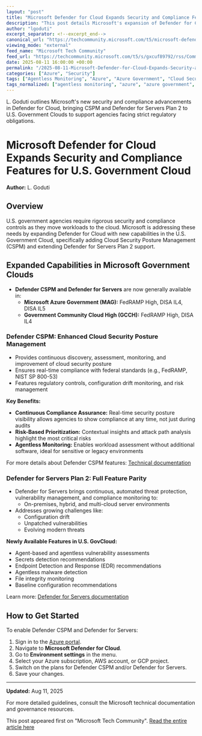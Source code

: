```yaml
---
layout: "post"
title: "Microsoft Defender for Cloud Expands Security and Compliance Features for U.S. Government Cloud"
description: "This post details Microsoft's expansion of Defender for Cloud capabilities in U.S. Government Clouds, introducing enhanced support for Cloud Security Posture Management (CSPM) and Defender for Servers Plan 2. The article explains how these features empower government agencies to ensure security, continuous compliance, and risk management across hybrid and multi-cloud environments, fulfilling strict federal standards and requirements."
author: "lgoduti"
excerpt_separator: <!--excerpt_end-->
canonical_url: "https://techcommunity.microsoft.com/t5/microsoft-defender-for-cloud/microsoft-defender-for-cloud-expands-u-s-gov-cloud-support-for/ba-p/4441118"
viewing_mode: "external"
feed_name: "Microsoft Tech Community"
feed_url: "https://techcommunity.microsoft.com/t5/s/gxcuf89792/rss/Community"
date: 2025-08-11 16:00:00 +00:00
permalink: "/2025-08-11-Microsoft-Defender-for-Cloud-Expands-Security-and-Compliance-Features-for-US-Government-Cloud.html"
categories: ["Azure", "Security"]
tags: ["Agentless Monitoring", "Azure", "Azure Government", "Cloud Security Posture Management", "Community", "Compliance", "Continuous Compliance", "CSPM", "Defender For Servers", "DISA IL4", "DISA IL5", "EDR", "FedRAMP", "File Integrity Monitoring", "Hybrid Security", "Microsoft Defender For Cloud", "Multicloud Security", "Risk Based Prioritization", "Secrets Detection", "Security", "Threat Protection", "U.S. Government Cloud", "Vulnerability Management"]
tags_normalized: ["agentless monitoring", "azure", "azure government", "cloud security posture management", "community", "compliance", "continuous compliance", "cspm", "defender for servers", "disa il4", "disa il5", "edr", "fedramp", "file integrity monitoring", "hybrid security", "microsoft defender for cloud", "multicloud security", "risk based prioritization", "secrets detection", "security", "threat protection", "u dot s dot government cloud", "vulnerability management"]
---
```


L. Goduti outlines Microsoft's new security and compliance advancements in Defender for Cloud, bringing CSPM and Defender for Servers Plan 2 to U.S. Government Clouds to support agencies facing strict regulatory obligations.<!--excerpt_end-->

# Microsoft Defender for Cloud Expands Security and Compliance Features for U.S. Government Cloud

**Author:** L. Goduti

## Overview

U.S. government agencies require rigorous security and compliance controls as they move workloads to the cloud. Microsoft is addressing these needs by expanding Defender for Cloud with new capabilities in the U.S. Government Cloud, specifically adding Cloud Security Posture Management (CSPM) and extending Defender for Servers Plan 2 support.

## Expanded Capabilities in Microsoft Government Clouds

- **Defender CSPM and Defender for Servers** are now generally available in:
  - **Microsoft Azure Government (MAG):** FedRAMP High, DISA IL4, DISA IL5
  - **Government Community Cloud High (GCCH):** FedRAMP High, DISA IL4

### Defender CSPM: Enhanced Cloud Security Posture Management

- Provides continuous discovery, assessment, monitoring, and improvement of cloud security posture
- Ensures real-time compliance with federal standards (e.g., FedRAMP, NIST SP 800-53)
- Features regulatory controls, configuration drift monitoring, and risk management

**Key Benefits:**

- **Continuous Compliance Assurance:** Real-time security posture visibility allows agencies to show compliance at any time, not just during audits
- **Risk-Based Prioritization:** Contextual insights and attack path analysis highlight the most critical risks
- **Agentless Monitoring:** Enables workload assessment without additional software, ideal for sensitive or legacy environments

For more details about Defender CSPM features: [Technical documentation](https://learn.microsoft.com/en-us/azure/defender-for-cloud/concept-cloud-security-posture-management)

### Defender for Servers Plan 2: Full Feature Parity

- Defender for Servers brings continuous, automated threat protection, vulnerability management, and compliance monitoring to:
  - On-premises, hybrid, and multi-cloud server environments
- Addresses growing challenges like:
  - Configuration drift
  - Unpatched vulnerabilities
  - Evolving modern threats

**Newly Available Features in U.S. GovCloud:**

- Agent-based and agentless vulnerability assessments
- Secrets detection recommendations
- Endpoint Detection and Response (EDR) recommendations
- Agentless malware detection
- File integrity monitoring
- Baseline configuration recommendations

Learn more: [Defender for Servers documentation](https://learn.microsoft.com/en-us/azure/defender-for-cloud/defender-for-servers-overview)

## How to Get Started

To enable Defender CSPM and Defender for Servers:

1. Sign in to the [Azure portal](https://portal.azure.com/).
2. Navigate to **Microsoft Defender for Cloud**.
3. Go to **Environment settings** in the menu.
4. Select your Azure subscription, AWS account, or GCP project.
5. Switch on the plans for Defender CSPM and/or Defender for Servers.
6. Save your changes.

---
**Updated:** Aug 11, 2025

For more detailed guidelines, consult the Microsoft technical documentation and governance resources.

This post appeared first on "Microsoft Tech Community". [Read the entire article here](https://techcommunity.microsoft.com/t5/microsoft-defender-for-cloud/microsoft-defender-for-cloud-expands-u-s-gov-cloud-support-for/ba-p/4441118)
